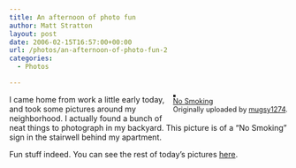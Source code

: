```yaml
---
title: An afternoon of photo fun
author: Matt Stratton
layout: post
date: 2006-02-15T16:57:00+00:00
url: /photos/an-afternoon-of-photo-fun-2
categories:
  - Photos

---
```

<div style="float:right;margin-left:10px;margin-bottom:10px;">
  <a title="photo sharing" href="https://www.flickr.com/photos/mugsy/100213236/"><img style="border:solid 2px #000000;" src="https://static.flickr.com/36/100213236_ef6f2e5b0e_m.jpg" alt="" /></a><br /> <span style="font-size:.9em;margin-top:0;"> <a href="https://www.flickr.com/photos/mugsy/100213236/">No Smoking</a><br /> Originally uploaded by <a href="https://www.flickr.com/people/mugsy/">mugsy1274</a>. </span>
</div>

I came home from work a little early today, and took some pictures around my neighborhood. I actually found a bunch of neat things to photograph in my backyard. This picture is of a &#8220;No Smoking&#8221; sign in the stairwell behind my apartment.

Fun stuff indeed. You can see the rest of today&#8217;s pictures [here][1].

 [1]: https://www.flickr.com/photos/mugsy/archives/date-taken/2006/02/15/